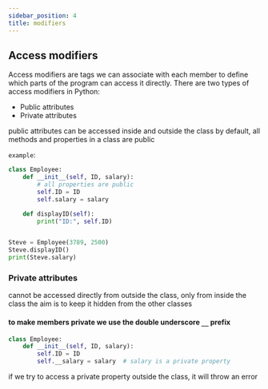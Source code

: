 ```yaml
---
sidebar_position: 4
title: modifiers
---
```


## Access modifiers

Access modifiers are tags we can associate with each member to define which parts of the program can access it directly. There are two types of access modifiers in Python:

* Public attributes
* Private attributes

public attributes can be accessed inside and outside the class
by default, all methods and properties in a class are public

`example`:

```py
class Employee:
    def __init__(self, ID, salary):
        # all properties are public
        self.ID = ID
        self.salary = salary

    def displayID(self):
        print("ID:", self.ID)


Steve = Employee(3789, 2500)
Steve.displayID()
print(Steve.salary)
```

### Private attributes

cannot be accessed directly from outside the class, only from inside the class
the aim is to keep it hidden from the other classes

#### to make members private we use the double underscore `__` prefix

```py
class Employee:
    def __init__(self, ID, salary):
        self.ID = ID
        self.__salary = salary  # salary is a private property
```

if we try to access a private property outside the class, it will throw an error 

